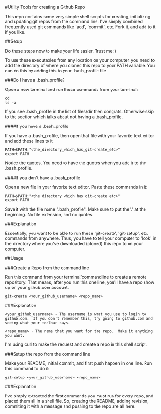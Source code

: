 #Utility Tools for creating a Github Repo

This repo contains some very simple shell scripts for creating, initializing and updating git repos from the command line.  I've simply combined frequently used git commands like 'add', 'commit', etc.  Fork it, and add to it if you like.


##Setup

Do these steps now to make your life easier. Trust me :)

To use these executables from any location on your computer, you need to add the directory of where you cloned this repo to your PATH variable.  You can do this by adding this to your .bash_profile file.

###Do I have a .bash_profile?

Open a new terminal and run these commands from your terminal:
	
	cd 
	ls -a

If you see .bash_profile in the list of files/dir then congrats.  Otherwise skip to the section which talks about not having a .bash_profile.

####If you have a .bash_profile

If you have a .bash_profile, then open that file with your favorite text editor and add these lines to it

	PATH=$PATH:"<the_directory_which_has_git-create_etc>"
	export PATH

Notice the quotes.  You need to have the quotes when you add it to the .bash_profile.

####If you don't have a .bash_profile

Open a new file in your favorite text editor.  Paste these commands in it:

	PATH=$PATH:"<the_directory_which_has_git-create_etc>"
	export PATH

Save it with the file name ".bash_profile".  Make sure to put the '.' at the beginning. No file extension, and no quotes.

###Explanation

Essentially, you want to be able to run these 'git-create', 'git-setup', etc. commands from anywhere.  Thus, you have to tell your computer to 'look' in the directory where you've downloaded (cloned) this repo to on your computer.

##Usage

###Create a Repo from the command line

Run this command from your terminal/commandline to create a remote repository. That means, after you run this one line, you'll have a repo show up on your github.com account.
	
	git-create <your_github_username> <repo_name>

###Explanation

	<your_github_username> - The username is what you use to login to github.com.  If you don't remember this, try going to github.com and seeing what your toolbar says.

	<repo_name> - The name that you want for the repo.  Make it anything you want.

I'm using curl to make the request and create a repo in this shell script.

###Setup the repo from the command line

Make your README, initial commit, and first push happen in one line.  Run this command to do it:

	git-setup <your_github_username> <repo_name>

###Explanation

I've simply extracted the first commands you must run for every repo, and placed them all in a shell file.  So, creating the README, adding revision, commiting it with a message and pushing to the repo are all here.

